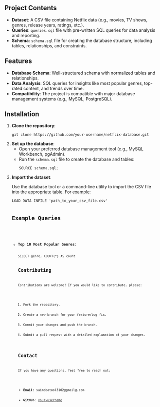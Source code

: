 <h2>Project Contents</h2>
<ul>
    <li><strong>Dataset</strong>: A CSV file containing Netflix data (e.g., movies, TV shows, genres, release years, ratings, etc.).</li>
    <li><strong>Queries</strong>: <code>queries.sql</code> file with pre-written SQL queries for data analysis and reporting.</li>
    <li><strong>Schema</strong>: <code>schema.sql</code> file for creating the database structure, including tables, relationships, and constraints.</li>
</ul>

<h2>Features</h2>
<ul>
    <li><strong>Database Schema</strong>: Well-structured schema with normalized tables and relationships.</li>
    <li><strong>Data Analysis</strong>: SQL queries for insights like most popular genres, top-rated content, and trends over time.</li>
    <li><strong>Compatibility</strong>: The project is compatible with major database management systems (e.g., MySQL, PostgreSQL).</li>
</ul>

<h2>Installation</h2>
<ol>
    <li><strong>Clone the repository</strong>:
        <pre><code>git clone https://github.com/your-username/netflix-database.git</code></pre>
    </li>
    <li><strong>Set up the database</strong>:
        <ul>
            <li>Open your preferred database management tool (e.g., MySQL Workbench, pgAdmin).</li>
            <li>Run the <code>schema.sql</code> file to create the database and tables:</li>
            <pre><code>SOURCE schema.sql;</code></pre>
        </ul>
    </li>
    <li><strong>Import the dataset</strong>:
        <p>Use the database tool or a command-line utility to import the CSV file into the appropriate table. For example:</p>
        <pre><code>LOAD DATA INFILE 'path_to_your_csv_file.csv'
        <h2>Example Queries</h2>
<ul>
    <li><strong>Top 10 Most Popular Genres</strong>:
        <pre><code>SELECT genre, COUNT(*) AS count
        <h2>Contributing</h2>
<p>Contributions are welcome! If you would like to contribute, please:</p>
<ol>
    <li>Fork the repository.</li>
    <li>Create a new branch for your feature/bug fix.</li>
    <li>Commit your changes and push the branch.</li>
    <li>Submit a pull request with a detailed explanation of your changes.</li>
</ol>

<h2>Contact</h2>
<p>If you have any questions, feel free to reach out:</p>
<ul>
    <li><strong>Email</strong>: saimabatool3102@gmail@.com</li>
    <li><strong>GitHub</strong>: <a href="https://github.com/saima-byte">your-username</a></li>
</ul>
